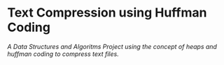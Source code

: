 # Text Compression using Huffman Coding

_A Data Structures and Algoritms Project using the concept of heaps and huffman coding to compress text files._
